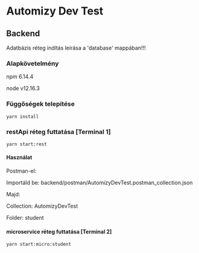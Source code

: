# Automizy Dev Test
## Backend

Adatbázis réteg indítás leírása a 'database' mappában!!!

### Alapkövetelmény
npm 6.14.4

node v12.16.3

### Függőségek telepítése
``` 
yarn install
``` 
### restApi réteg futtatása [Terminal 1]
``` 
yarn start:rest
``` 
#### Használat
Postman-el:

Importáld be: backend/postman/AutomizyDevTest.postman_collection.json

Majd:

  Collection: AutomizyDevTest
  
  Folder: student

#### microservice réteg futtatása [Terminal 2]

```
yarn start:micro:student
```